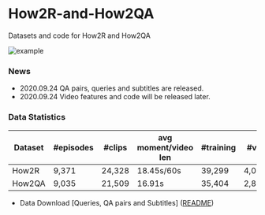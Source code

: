 # How2R-and-How2QA
Datasets and code for How2R and How2QA

![example](imgs/example.png)

### News
- 2020.09.24 QA pairs, queries and subtitles are released.
- 2020.09.24 Video features and code will be released later.

### Data Statistics

Dataset | #episodes | #clips | avg moment/video len | #training | #val | #public testing
------ | -------- | ----- | ------------ | ---------------------- | ---------------------- | ----------------
How2R|9,371|24,328|18.45s/60s|39,299|4,076|4,019
How2QA|9,035|21,509|16.91s|35,404|2,852|2,937

- Data Download
[Queries, QA pairs and Subtitles] ([README](https://drive.google.com/open?id=1titZ7HIvzjCQvGasc1qcDlTooTxoufbI))
